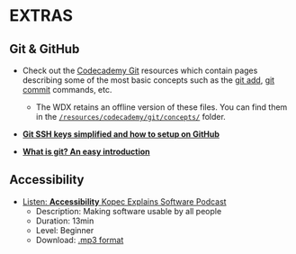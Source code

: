 # EXTRAS

## Git & GitHub

- Check out the [Codecademy Git](https://www.codecademy.com/resources/docs/git) resources which contain pages describing some of the most basic concepts such as the [git add](https://www.codecademy.com/resources/docs/git/add), [git commit](https://www.codecademy.com/resources/docs/git/commit) commands, etc.
  - The WDX retains an offline version of these files. You can find them in the [`/resources/codecademy/git/concepts/`](../../resources/codecademy/git/concepts/) folder.

- [**Git SSH keys simplified and how to setup on GitHub**](https://inspirezone.tech/git-ssh-keys-simplified/)

- [**What is git? An easy introduction**](https://inspirezone.tech/what-is-git/)

## Accessibility

- [Listen: **Accessibility** Kopec Explains Software Podcast](http://kopec.live/episode/184aa586/accessibility)
  - Description: Making software usable by all people
  - Duration: 13min
  - Level: Beginner
  - Download: [.mp3 format](https://pdcn.co/e/pinecast.com/listen/184aa586-23c9-4651-946d-26af5155b3d2.mp3?source=direct&download&ext=asset.mp3) 